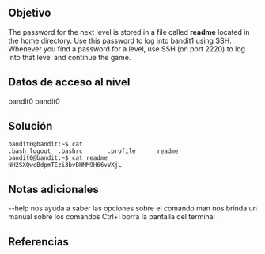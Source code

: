 ## Objetivo
The password for the next level is stored in a file called **readme** located in the home directory. Use this password to log into bandit1 using SSH. Whenever you find a password for a level, use SSH (on port 2220) to log into that level and continue the game.
## Datos de acceso al nivel
bandit0
bandit0
## Solución
```
bandit0@bandit:~$ cat
.bash_logout  .bashrc       .profile      readme
bandit0@bandit:~$ cat readme
NH2SXQwcBdpmTEzi3bvBHMM9H66vVXjL

```
## Notas adicionales
--help nos ayuda a saber las opciones sobre el comando
man nos brinda un manual sobre los comandos
Ctrl+l borra la pantalla del terminal

## Referencias